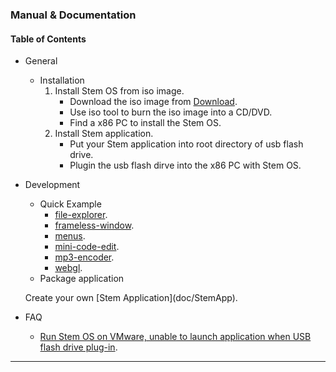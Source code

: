 
### Manual & Documentation


#### Table of Contents


* General
	- Installation
		1. Install Stem OS from iso image.
			- Download the iso image from [Download](http://sourceforge.net/projects/stemos/files/latest/download).
			- Use iso tool to burn the iso image into a CD/DVD.
			- Find a x86 PC to install the Stem OS.
		2. Install Stem application.
			- Put your Stem application into root directory of usb flash drive.
			- Plugin the usb flash dirve into the x86 PC with Stem OS.
		
* Development
	- Quick Example
		<!-- - [webfax](doc/webfax). -->
		- [file-explorer](doc/file-explorer).
		- [frameless-window](doc/frameless-window).
		- [menus](doc/menus).
		- [mini-code-edit](doc/mini-code-edit).
		- [mp3-encoder](doc/mp3-encoder).
		- [webgl](doc/webgl).
	- Package application
	<p>Create your own [Stem Application](doc/StemApp). </p>

* FAQ
	- [Run Stem OS on VMware, unable to launch application when USB flash drive plug-in](doc/vmware-unable-app).
	
----
